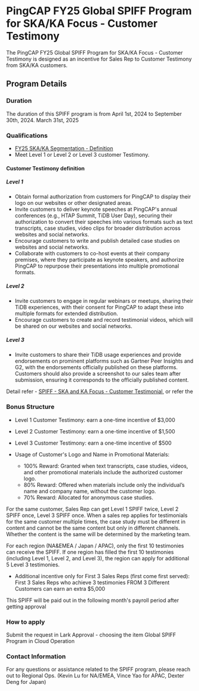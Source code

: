 # PingCAP FY25 Global SPIFF Program for SKA/KA Focus - Customer Testimony

The PingCAP FY25 Global SPIFF Program for SKA/KA Focus - Customer Testimony is designed as an incentive for Sales Rep to Customer Testimony from SKA/KA customers.

## Program Details

### Duration
The duration of this SPIFF program is from April 1st, 2024 to September 30th, 2024. March 31st, 2025

### Qualifications
- [FY25 SKA/KA Segmentation - Definition](https://pingcap.feishu.cn/wiki/VOxbwhAJiiXwdnk1ibzc5a8Hnbg)
- Meet Level 1 or Level 2 or Level 3 customer Testimony.

#### Customer Testimony definition

##### Level 1

- Obtain formal authorization from customers for PingCAP to display their logo on our websites or other designated areas.
- Invite customers to deliver keynote speeches at PingCAP's annual conferences (e.g., HTAP Summit, TiDB User Day), securing their authorization to convert their speeches into various formats such as text transcripts, case studies, video clips for broader distribution across websites and social networks.
- Encourage customers to write and publish detailed case studies on websites and social networks.
- Collaborate with customers to co-host events at their company premises, where they participate as keynote speakers, and authorize PingCAP to repurpose their presentations into multiple promotional formats.

##### Level 2

- Invite customers to engage in regular webinars or meetups, sharing their TiDB experiences, with their consent for PingCAP to adapt these into multiple formats for extended distribution.
- Encourage customers to create and record testimonial videos, which will be shared on our websites and social networks.

##### Level 3

- Invite customers to share their TiDB usage experiences and provide endorsements on prominent platforms such as Gartner Peer Insights and G2, with the endorsements officially published on these platforms. Customers should also provide a screenshot to our sales team after submission, ensuring it corresponds to the officially published content.

Detail refer - [SPIFF - SKA and KA Focus - Customer Testimonial](https://pingcap.feishu.cn/wiki/S621wdJfviLEvHkrePscbgQunMf), or refer the 

### Bonus Structure
- Level 1 Customer Testimony: earn a one-time incentive of $3,000 
- Level 2 Customer Testimony: earn a one-time incentive of $1,500
- Level 3 Customer Testimony: earn a one-time incentive of $500

- Usage of Customer's Logo and Name in Promotional Materials:
  - 100% Reward: Granted when text transcripts, case studies, videos, and other promotional materials include the authorized customer logo.
  - 80% Reward: Offered when materials include only the individual’s name and company name, without the customer logo.
  - 70% Reward: Allocated for anonymous case studies.

For the same customer,  Sales Rep can get Level 1 SPIFF twice,  Level 2 SPIFF once, Level 3 SPIFF once. When a sales rep applies for testimonials for the same customer multiple times, the case study must be different in content and cannot be the same content but only in different channels. Whether the content is the same will be determined by the marketing team.

For each region (NA&EMEA / Japan / APAC), only the first 10 testimonies can receive the SPIFF. If one region has filled the first 10 testimonies (including Level 1, Level 2, and Level 3), the region can apply for additional 5 Level 3 testimonies.

- Additional incentive only for First 3 Sales Reps (first come first served): First 3 Sales Reps who achieve 3 testimonies FROM 3 Different Customers can earn an extra $5,000

This SPIFF will be paid out in the following month's payroll period after getting approval


### How to apply

Submit the request in Lark Approval - choosing the item Global SPIFF Program in Cloud Operation

### Contact Information

For any questions or assistance related to the SPIFF program, please reach out to Regional Ops. (Kevin Lu for NA/EMEA, Vince Yao for APAC, Dexter Deng for Japan)
